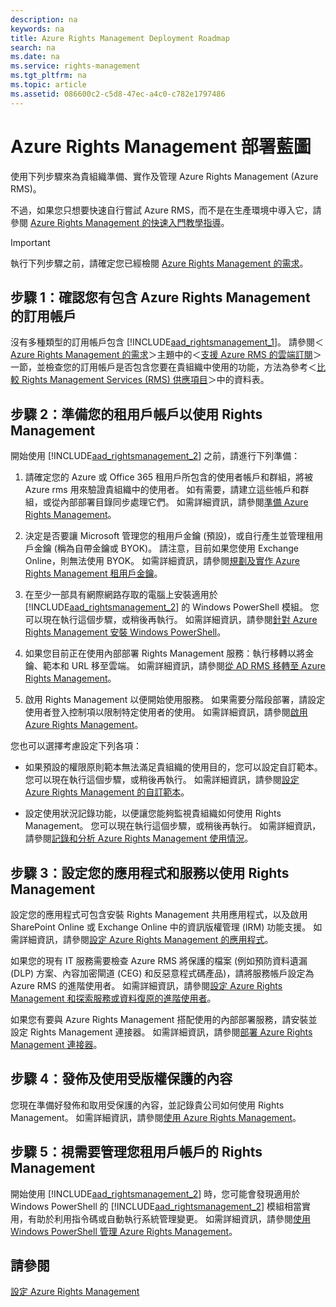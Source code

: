 ```yaml
---
description: na
keywords: na
title: Azure Rights Management Deployment Roadmap
search: na
ms.date: na
ms.service: rights-management
ms.tgt_pltfrm: na
ms.topic: article
ms.assetid: 086600c2-c5d8-47ec-a4c0-c782e1797486
---
```

# Azure Rights Management 部署藍圖
使用下列步驟來為貴組織準備、實作及管理 Azure Rights Management (Azure RMS)。

不過，如果您只想要快速自行嘗試 Azure RMS，而不是在生產環境中導入它，請參閱 [Azure Rights Management 的快速入門教學指導](../Topic/Quick_Start_Tutorial_for_Azure_Rights_Management.md)。

> [!IMPORTANT]
> 執行下列步驟之前，請確定您已經檢閱 [Azure Rights Management 的需求](../Topic/Requirements_for_Azure_Rights_Management.md)。

## 步驟 1：確認您有包含 Azure Rights Management 的訂用帳戶
沒有多種類型的訂用帳戶包含 [!INCLUDE[aad_rightsmanagement_1](../Token/aad_rightsmanagement_1_md.md)]。 請參閱＜[Azure Rights Management 的需求](../Topic/Requirements_for_Azure_Rights_Management.md)＞主題中的＜[支援 Azure RMS 的雲端訂閱](../Topic/Requirements_for_Azure_Rights_Management.md#BKMK_SupportedSubscriptions)＞一節，並檢查您的訂用帳戶是否包含您要在貴組織中使用的功能，方法為參考＜[比較 Rights Management Services (RMS) 供應項目](https://technet.microsoft.com/dn858608)＞中的資料表。

## 步驟 2：準備您的租用戶帳戶以使用 Rights Management
開始使用 [!INCLUDE[aad_rightsmanagement_2](../Token/aad_rightsmanagement_2_md.md)] 之前，請進行下列準備：

1.  請確定您的 Azure 或 Office 365 租用戶所包含的使用者帳戶和群組，將被 Azure rms 用來驗證貴組織中的使用者。 如有需要，請建立這些帳戶和群組，或從內部部署目錄同步處理它們。 如需詳細資訊，請參閱[準備 Azure Rights Management](../Topic/Preparing_for_Azure_Rights_Management.md)。

2.  決定是否要讓 Microsoft 管理您的租用戶金鑰 (預設)，或自行產生並管理租用戶金鑰 (稱為自帶金鑰或 BYOK)。 請注意，目前如果您使用 Exchange Online，則無法使用 BYOK。 如需詳細資訊，請參閱[規劃及實作 Azure Rights Management 租用戶金鑰](../Topic/Planning_and_Implementing_Your_Azure_Rights_Management_Tenant_Key.md)。

3.  在至少一部具有網際網路存取的電腦上安裝適用於 [!INCLUDE[aad_rightsmanagement_2](../Token/aad_rightsmanagement_2_md.md)] 的 Windows PowerShell 模組。 您可以現在執行這個步驟，或稍後再執行。 如需詳細資訊，請參閱[針對 Azure Rights Management 安裝 Windows PowerShell](../Topic/Installing_Windows_PowerShell_for_Azure_Rights_Management.md)。

4.  如果您目前正在使用內部部署 Rights Management 服務：執行移轉以將金鑰、範本和 URL 移至雲端。 如需詳細資訊，請參閱[從 AD RMS 移轉至 Azure Rights Management](../Topic/Migrating_from_AD_RMS_to_Azure_Rights_Management.md)。

5.  啟用 Rights Management 以便開始使用服務。 如果需要分階段部署，請設定使用者登入控制項以限制特定使用者的使用。 如需詳細資訊，請參閱[啟用 Azure Rights Management](../Topic/Activating_Azure_Rights_Management.md)。

您也可以選擇考慮設定下列各項：

-   如果預設的權限原則範本無法滿足貴組織的使用目的，您可以設定自訂範本。 您可以現在執行這個步驟，或稍後再執行。 如需詳細資訊，請參閱[設定 Azure Rights Management 的自訂範本](../Topic/Configuring_Custom_Templates_for_Azure_Rights_Management.md)。

-   設定使用狀況記錄功能，以便讓您能夠監視貴組織如何使用 Rights Management。 您可以現在執行這個步驟，或稍後再執行。 如需詳細資訊，請參閱[記錄和分析 Azure Rights Management 使用情況](../Topic/Logging_and_Analyzing_Azure_Rights_Management_Usage.md)。

## 步驟 3：設定您的應用程式和服務以使用 Rights Management
設定您的應用程式可包含安裝 Rights Management 共用應用程式，以及啟用 SharePoint Online 或 Exchange Online 中的資訊版權管理 (IRM) 功能支援。 如需詳細資訊，請參閱[設定 Azure Rights Management 的應用程式](../Topic/Configuring_Applications_for_Azure_Rights_Management.md)。

如果您的現有 IT 服務需要檢查 Azure RMS 將保護的檔案 (例如預防資料遺漏 (DLP) 方案、內容加密閘道 (CEG) 和反惡意程式碼產品)，請將服務帳戶設定為 Azure RMS 的進階使用者。 如需詳細資訊，請參閱[設定 Azure Rights Management 和探索服務或資料復原的進階使用者](../Topic/Configuring_Super_Users_for_Azure_Rights_Management_and_Discovery_Services_or_Data_Recovery.md)。

如果您有要與 Azure Rights Management 搭配使用的內部部署服務，請安裝並設定 Rights Management 連接器。 如需詳細資訊，請參閱[部署 Azure Rights Management 連接器](../Topic/Deploying_the_Azure_Rights_Management_Connector.md)。

## 步驟 4：發佈及使用受版權保護的內容
您現在準備好發佈和取用受保護的內容，並記錄貴公司如何使用 Rights Management。 如需詳細資訊，請參閱[使用 Azure Rights Management](../Topic/Using_Azure_Rights_Management.md)。

## 步驟 5：視需要管理您租用戶帳戶的 Rights Management
開始使用 [!INCLUDE[aad_rightsmanagement_2](../Token/aad_rightsmanagement_2_md.md)] 時，您可能會發現適用於 Windows PowerShell 的 [!INCLUDE[aad_rightsmanagement_2](../Token/aad_rightsmanagement_2_md.md)] 模組相當實用，有助於利用指令碼或自動執行系統管理變更。 如需詳細資訊，請參閱[使用 Windows PowerShell 管理 Azure Rights Management](../Topic/Administering_Azure_Rights_Management_by_Using_Windows_PowerShell.md)。

## 請參閱
[設定 Azure Rights Management](../Topic/Configuring_Azure_Rights_Management.md)

